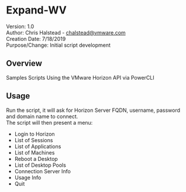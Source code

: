 # Expand-WV

Version:        1.0  
Author:         Chris Halstead - chalstead@vmware.com  
Creation Date:  7/18/2019  
Purpose/Change: Initial script development  

## Overview
Samples Scripts Using the VMware Horizon API via PowerCLI

## Usage

Run the script, it will ask for Horizon Server FQDN, username, password and domain name to connect.  
The script will then present a menu:
- Login to Horizon
- List of Sessions
- List of Applications
- List of Machines
- Reboot a Desktop
- List of Desktop Pools
- Connection Server Info
- Usage Info
- Quit